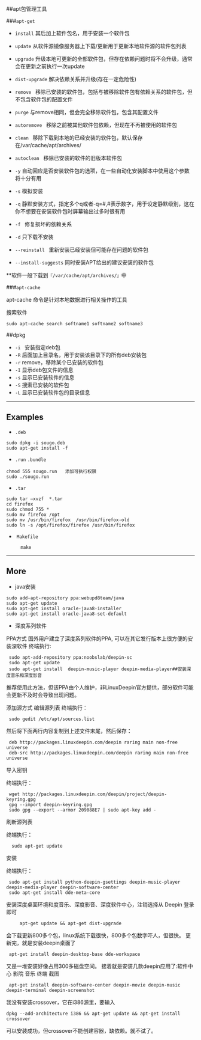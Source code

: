 ##apt包管理工具

###`apt-get`

+ `install` 	其后加上软件包名，用于安装一个软件包
+ `update` 	从软件源镜像服务器上下载/更新用于更新本地软件源的软件包列表
+ `upgrade` 	升级本地可更新的全部软件包，但存在依赖问题时将不会升级，通常会在更新之前执行一次update
+ `dist-upgrade` 	解决依赖关系并升级(存在一定危险性)
+ `remove `	移除已安装的软件包，包括与被移除软件包有依赖关系的软件包，但不包含软件包的配置文件
+ `purge` 	与remove相同，但会完全移除软件包，包含其配置文件
+ `autoremove `	移除之前被其他软件包依赖，但现在不再被使用的软件包
+ `clean `	移除下载到本地的已经安装的软件包，默认保存在/var/cache/apt/archives/
+ `autoclean `	移除已安装的软件的旧版本软件包


+ `-y` 	自动回应是否安装软件包的选项，在一些自动化安装脚本中使用这个参数将十分有用
+ `-s` 	模拟安装
+ `-q` 	静默安装方式，指定多个q或者-q=#,#表示数字，用于设定静默级别，这在你不想要在安装软件包时屏幕输出过多时很有用
+ `-f `	修复损坏的依赖关系
+ `-d` 	只下载不安装
+ `--reinstall `	重新安装已经安装但可能存在问题的软件包
+ `--install-suggests` 	同时安装APT给出的建议安装的软件包

**软件一般下载到`『/var/cache/apt/archives/』`中

###`apt-cache` 

apt-cache 命令是针对本地数据进行相关操作的工具

搜索软件

    sudo apt-cache search softname1 softname2 softname3

##dpkg

+ `-i `	安装指定deb包
+ `-R` 	后面加上目录名，用于安装该目录下的所有deb安装包
+ `-r` 	remove，移除某个已安装的软件包
+ `-I` 	显示deb包文件的信息
+ `-s` 	显示已安装软件的信息
+ `-S` 	搜索已安装的软件包
+ `-L` 	显示已安装软件包的目录信息

***

## Examples


+ `.deb`

```
sudo dpkg -i sougo.deb
sudo apt-get install -f
```

+ `.run` `.bundle`

```
chmod 555 sougo.run   添加可执行权限 
sudo ./sougo.run
```

+ `.tar`

```
sudo tar –xvzf  *.tar 
cd firefox
sudo chmod 755 *
sudo mv firefox /opt
sudo mv /usr/bin/firefox  /usr/bin/firefox-old
sudo ln -s /opt/firefox/firefox /usr/bin/firefox
```

+  `Makefile`


        make
        
---

## More

+ java安装

```
sudo add-apt-repository ppa:webupd8team/java
sudo apt-get update
sudo apt-get install oracle-java8-installer
sudo apt-get install oracle-java8-set-default
```

+ 深度系列软件

PPA方式
国外用户建立了深度系列软件的PPA, 可以在其它发行版本上很方便的安装深软件 终端执行: 

```
 sudo apt-add-repository ppa:noobslab/deepin-sc
 sudo apt-get update
 sudo apt-get install  deepin-music-player deepin-media-player##安装深度音乐和深度影音
 ```
 
推荐使用此方法，但该PPA由个人维护，非LinuxDeepin官方提供，部分软件可能会更新不及时会导致出现问题。 

添加源方式
编辑源列表
终端执行：

``` 
 sudo gedit /etc/apt/sources.list 
```

然后将下面两行内容复制到上述文件末尾，然后保存：

``` 
 deb http://packages.linuxdeepin.com/deepin raring main non-free universe
 deb-src http://packages.linuxdeepin.com/deepin raring main non-free universe
 ```

导入密钥

终端执行： 

```
 wget http://packages.linuxdeepin.com/deepin/project/deepin-keyring.gpg
 gpg --import deepin-keyring.gpg
 sudo gpg --export --armor 209088E7 | sudo apt-key add -
```

刷新源列表

终端执行： 

```
  sudo apt-get update
```

安装

终端执行： 

```
 sudo apt-get install python-deepin-gsettings deepin-music-player deepin-media-player deepin-software-center
 sudo apt-get install dde-meta-core
 ```
 
安装深度桌面环境和度音乐、深度影音、深度软件中心，注销选择从 Deepin 登录即可 

         apt-get update && apt-get dist-upgrade
会下载更新800多个包，linux系统下载很快，800多个包数字吓人，但很快。
更新完，就是安装deepin桌面了


     apt-get install deepin-desktop-base dde-workspace
又是一堆安装好像占用300多磁盘空间。
接着就是安装几款deepin应用了:软件中心 影院 音乐 终端 截图

     apt-get install deepin-software-center deepin-movie deepin-music deepin-terminal deepin-screenshot


我没有安装crossover，它在i386源里，要输入

    dpkg --add-architecture i386 && apt-get update && apt-get install crossover
可以安装成功，但crossover不能创建容器，缺依赖。就不试了。




